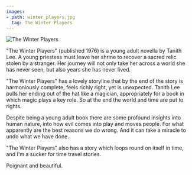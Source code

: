 ```yaml
---
images:
- path: winter_players.jpg
  tag: The Winter Players
---
```

![The Winter Players](winter_players.jpg)

"The Winter Players" (published 1976) is a young adult novella by Tanith Lee.
A young priestess must leave her shrine to recover a sacred relic
stolen by a stranger.  Her journey will not only take her across
a world she has never seen, but also years she has never lived.

"The Winter Players" has a lovely storyline that by the end of the
story is harmoniously complete, feels richly right, yet is
unexpected.  Tanith Lee pulls her ending out of the hat like a
magician, appropriately for a book in which magic plays a key role.
So at the end the world and time are put to rights.

Despite being a young adult book there are some profound insights
into human nature, into how evil comes into play and moves people.
For what apparently are the best reasons we do wrong.  And it can
take a miracle to undo what we have done.

"The Winter Players" also has a story which loops round on itself in
time, and I'm a sucker for time travel stories.

Poignant and beautiful.
